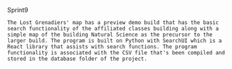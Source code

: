 Sprint9
	
	The Lost Grenadiers' map has a preview demo build that has the basic search functionality of the affiliated classes building along with a simple map of the building Natural Science as the precursor to the larger build. The program is built on Python with SearchUI which is a React library that assists with search functions. The program functionality is associated with the CSV file that's been compiled and stored in the database folder of the project. 